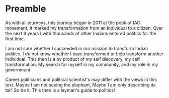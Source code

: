 # Preamble
As with all journeys, this journey began in 2011 at the peak of IAC movement, It marked my transformation from an Individual to a citizen. Over the next 4 years I with thousands of other Indians entered politics for the first time. 

I am not sure whether I succeeded in our mission to transform Indian politics. I do not know whether I have transformed or help transform another Individual. This then is a by product of my self discovery, my self transformation. My search for myself in my community, and my role in my government.

Career politicians and political scientist's may differ with the views in this text. Maybe I am not seeing the elephant, Maybe I am only describing its tail! So be it. This then is a layman's guide to politics!
